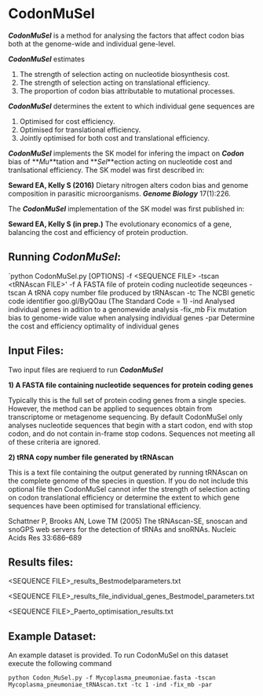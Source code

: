 # CodonMuSel
**_CodonMuSel_** is a method for analysing the factors that affect codon bias both at the genome-wide and individual gene-level. 

**_CodonMuSel_** estimates
1) The strength of selection acting on nucleotide biosynthesis cost.
2) The strength of selection acting on translational efficiency.
3) The proportion of codon bias attributable to mutational processes.

**_CodonMuSel_** determines the extent to which individual gene sequences are
1) Optimised for cost efficiency.
2) Optimised for translational efficiency.
3) Jointly optimised for both cost and translational efficiency.

**_CodonMuSel_** implements the SK model for infering the impact on **_Codon_** bias of **_Mu_**tation and **_Sel_**ection acting on nucleotide cost and tranlsational efficiency. The SK model was first described in:

**Seward EA, Kelly S (2016)** Dietary nitrogen alters codon bias and genome composition in parasitic microorganisms. **_Genome Biology_** 17(1):226.

The **_CodonMuSel_** implementation of the SK model was first published in:

**Seward EA, Kelly S (in prep.)** The evolutionary economics of a gene, balancing the cost and efficiency of protein production.

## Running _CodonMuSel_:

`python CodonMuSel.py [OPTIONS] -f \<SEQUENCE FILE\> -tscan \<tRNAscan FILE\>'
	-f <FILE>	A FASTA file of protein coding nucleotide seqeunces
	-tscan <FILE>	A tRNA copy number file produced by tRNAscan
	-tc <INT>	The NCBI genetic code identifier goo.gl/ByQOau (The Standard Code = 1)
	-ind		Analysed individual genes in adition to a genomewide analysis
	-fix_mb		Fix mutation bias to genome-wide value when analysing individual genes
	-par 		Determine the cost and efficiency optimality of individual genes

## Input Files:

Two input files are reqiuerd to run **_CodonMuSel_** 

**1) A FASTA file containing nucleotide sequences for protein coding genes**

Typically this is the full set of protein coding genes from a single species. However, the method can be applied to sequences obtain from transcriptome or metagenome sequencing. By default CodonMuSel only analyses nucleotide sequences that begin with a start codon, end with stop codon, and do not contain in-frame stop codons. Sequences not meeting all of these criteria are ignored.

**2) tRNA copy number file generated by tRNAscan**

This is a text file containing the output generated by running tRNAscan on the complete genome of the species in question. If you do not include this optional file then CodonMuSel cannot infer the strength of selection acting on codon translational efficiency or determine the extent to which gene sequences have been optimised for translational efficiency.

Schattner P, Brooks AN, Lowe TM (2005) The tRNAscan-SE, snoscan and snoGPS web servers for the detection of tRNAs and snoRNAs. Nucleic Acids Res 33:686–689


## Results files:

\<SEQUENCE FILE\>_results_Bestmodelparameters.txt

\<SEQUENCE FILE\>_results_file_individual_genes_Bestmodel_parameters.txt

\<SEQUENCE FILE\>_Paerto_optimisation_results.txt


## Example Dataset:

An example dataset is provided. To run CodonMuSel on this dataset execute the following command

`python Codon_MuSel.py -f Mycoplasma_pneumoniae.fasta -tscan Mycoplasma_pneumoniae_tRNAscan.txt -tc 1 -ind -fix_mb -par`
